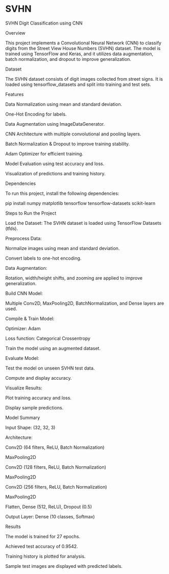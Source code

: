 # SVHN

SVHN Digit Classification using CNN

Overview

This project implements a Convolutional Neural Network (CNN) to classify digits from the Street View House Numbers (SVHN) dataset. The model is trained using TensorFlow and Keras, and it utilizes data augmentation, batch normalization, and dropout to improve generalization.

Dataset

The SVHN dataset consists of digit images collected from street signs. It is loaded using tensorflow_datasets and split into training and test sets.

Features

Data Normalization using mean and standard deviation.

One-Hot Encoding for labels.

Data Augmentation using ImageDataGenerator.

CNN Architecture with multiple convolutional and pooling layers.

Batch Normalization & Dropout to improve training stability.

Adam Optimizer for efficient training.

Model Evaluation using test accuracy and loss.

Visualization of predictions and training history.

Dependencies

To run this project, install the following dependencies:

pip install numpy matplotlib tensorflow tensorflow-datasets scikit-learn

Steps to Run the Project

Load the Dataset: The SVHN dataset is loaded using TensorFlow Datasets (tfds).

Preprocess Data:

Normalize images using mean and standard deviation.

Convert labels to one-hot encoding.

Data Augmentation:

Rotation, width/height shifts, and zooming are applied to improve generalization.

Build CNN Model:

Multiple Conv2D, MaxPooling2D, BatchNormalization, and Dense layers are used.

Compile & Train Model:

Optimizer: Adam

Loss function: Categorical Crossentropy

Train the model using an augmented dataset.

Evaluate Model:

Test the model on unseen SVHN test data.

Compute and display accuracy.

Visualize Results:

Plot training accuracy and loss.

Display sample predictions.

Model Summary

Input Shape: (32, 32, 3)

Architecture:

Conv2D (64 filters, ReLU, Batch Normalization)

MaxPooling2D

Conv2D (128 filters, ReLU, Batch Normalization)

MaxPooling2D

Conv2D (256 filters, ReLU, Batch Normalization)

MaxPooling2D

Flatten, Dense (512, ReLU), Dropout (0.5)

Output Layer: Dense (10 classes, Softmax)

Results

The model is trained for 27 epochs.

Achieved test accuracy of 0.9542.

Training history is plotted for analysis.

Sample test images are displayed with predicted labels.




